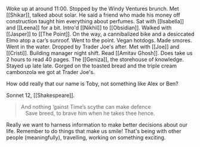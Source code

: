 Woke up at around 11:00. Stopped by the Windy Ventures brunch. Met [[Shikar]], talked about solar. He said a friend who made his money off construction taught him everything about perfumes. Sat with [[Isabella]] and [[Leena]] for a bit. Intro'd [[Nikhil]] to [[Obsidian]]. Walked with [[Jasper]] to [[The Point]]. On the way, a cannibalized bike and a desiccated Elmo atop a car’s sunroof. Went to the point. Vegan hotdogs. Made smores. Went in the water. Dropped by Trader Joe's after. Met with [[Joe]] and [[Cristi]]. Building manager night shift. Read [[Amitav Ghosh]]. Does take us 2 hours to read 40 pages. The [[Geniza]], the storehouse of knowledge. Stayed up late late. Gorged on the toasted bread and the triple cream cambonzola we got at Trader Joe's.

How odd really that our name is Toby, not something like Alex or Ben?

Sonnet 12, [[Shakespeare]].
> And nothing ‘gainst Time’s scythe can make defence  
   Save breed, to brave him when he takes thee hence.

Really we want to harness information to make better decisions about our life. Remember to do things that make us smile! That's being with other people (meaningfully), travelling, working on something exciting.
